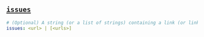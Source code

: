<a href="#heading--issues"><h2 id="heading--issues">`issues`</h2></a>

```yaml
# (Optional) A string (or a list of strings) containing a link (or links) to the charm bug tracker.
issues: <url> | [<urls>]
```

